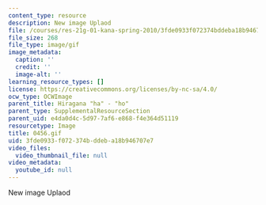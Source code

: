 ```yaml
---
content_type: resource
description: New image Uplaod
file: /courses/res-21g-01-kana-spring-2010/3fde0933f072374bddeba18b946707e7_0456.gif
file_size: 268
file_type: image/gif
image_metadata:
  caption: ''
  credit: ''
  image-alt: ''
learning_resource_types: []
license: https://creativecommons.org/licenses/by-nc-sa/4.0/
ocw_type: OCWImage
parent_title: Hiragana "ha" - "ho"
parent_type: SupplementalResourceSection
parent_uid: e4da0d4c-5d97-7af6-e868-f4e364d51119
resourcetype: Image
title: 0456.gif
uid: 3fde0933-f072-374b-ddeb-a18b946707e7
video_files:
  video_thumbnail_file: null
video_metadata:
  youtube_id: null
---
```

New image Uplaod